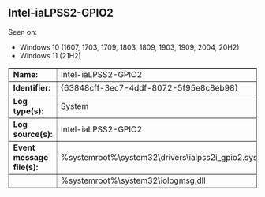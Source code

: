 ## Intel-iaLPSS2-GPIO2

Seen on:
* Windows 10 (1607, 1703, 1709, 1803, 1809, 1903, 1909, 2004, 20H2)
* Windows 11 (21H2)

<table border="1" class="docutils">
  <tbody>
    <tr>
      <td><b>Name:</b></td>
      <td>Intel-iaLPSS2-GPIO2</td>
    </tr>
    <tr>
      <td><b>Identifier:</b></td>
      <td>{63848cff-3ec7-4ddf-8072-5f95e8c8eb98}</td>
    </tr>
    <tr>
      <td><b>Log type(s):</b></td>
      <td>System</td>
    </tr>
    <tr>
      <td><b>Log source(s):</b></td>
      <td>Intel-iaLPSS2-GPIO2</td>
    </tr>
    <tr>
      <td><b>Event message file(s):</b></td>
      <td>%systemroot%\system32\drivers\ialpss2i_gpio2.sys</td>
    </tr>
    <tr>
      <td>&nbsp;</td>
      <td>%systemroot%\system32\iologmsg.dll</td>
    </tr>
  </tbody>
</table>

&nbsp;

